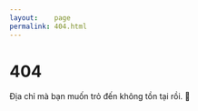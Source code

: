 ```yaml
---
layout:    page
permalink: 404.html
---
```


# 404

Địa chỉ mà bạn muốn trỏ đến không tồn tại rồi. :moyai:
